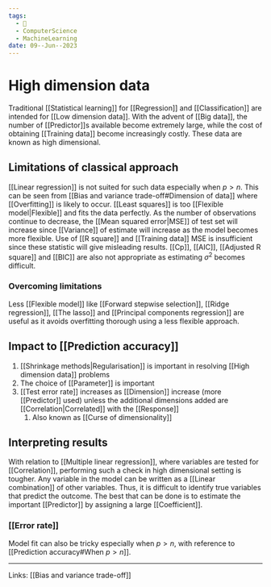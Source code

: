 ```yaml
---
tags:
  - 🌱
  - ComputerScience
  - MachineLearning
date: 09--Jun--2023
---
```


# High dimension data
Traditional [[Statistical learning]] for [[Regression]] and [[Classification]] are intended for [[Low dimension data]]. 
With the advent of [[Big data]], the number of [[Predictor]]s available become extremely large, while the cost of obtaining [[Training data]] become increasingly costly. These data are known as high dimensional.
## Limitations of classical approach
[[Linear regression]] is not suited for such data especially when $p > n$. This can be seen from [[Bias and variance trade-off#Dimension of data]] where [[Overfitting]] is likely to occur.
[[Least squares]] is too [[Flexible model|Flexible]] and fits the data perfectly. As the number of observations continue to decrease, the [[Mean squared error|MSE]] of test set will increase since [[Variance]] of estimate will increase as the model becomes more flexible.
Use of [[R square]] and [[Training data]] MSE is insufficient since these statistic will give misleading results. [[Cp]], [[AIC]], [[Adjusted R square]] and [[BIC]] are also not appropriate as estimating $\sigma^2$ becomes difficult.
### Overcoming limitations
Less [[Flexible model]] like [[Forward stepwise selection]], [[Ridge regression]], [[The lasso]] and [[Principal components regression]] are useful as it avoids overfitting thorough using a less flexible approach.
## Impact to [[Prediction accuracy]]
1. [[Shrinkage methods|Regularisation]] is important in resolving [[High dimension data]] problems
2. The choice of [[Parameter]] is important
3. [[Test error rate]] increases as [[Dimension]] increase (more [[Predictor]] used) unless the additional dimensions added are [[Correlation|Correlated]] with the [[Response]]
    1. Also known as [[Curse of dimensionality]]
## Interpreting results
With relation to [[Multiple linear regression]], where variables are tested for [[Correlation]], performing such a check in high dimensional setting is tougher. Any variable in the model can be written as a [[Linear combination]] of other variables.  Thus, it is difficult to identify true variables that predict the outcome. The best that can be done is to estimate the important [[Predictor]] by assigning a large [[Coefficient]].
### [[Error rate]]
Model fit can also be tricky especially when $p>n$, with reference to [[Prediction accuracy#When $p>n$]].

---
Links: [[Bias and variance trade-off]]
